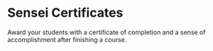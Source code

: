 Sensei Certificates
===================

Award your students with a certificate of completion and a sense of accomplishment after finishing a course.
